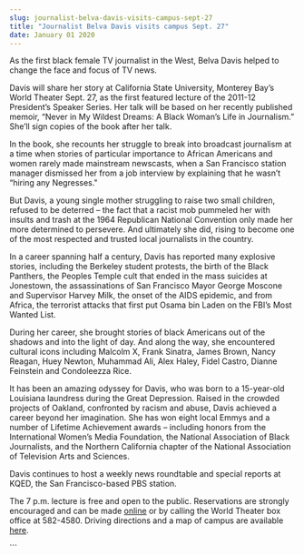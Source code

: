 ```yaml
---
slug: journalist-belva-davis-visits-campus-sept-27
title: "Journalist Belva Davis visits campus Sept. 27"
date: January 01 2020
---
```


 
<p>
  As the first black female TV journalist in the West, Belva Davis helped to
  change the face and focus of TV news.
</p>
<p>
  Davis will share her story at California State University, Monterey Bay’s
  World Theater Sept. 27, as the first featured lecture of the 2011-12
  President’s Speaker Series. Her talk will be based on her recently published
  memoir, “Never in My Wildest Dreams: A Black Woman’s Life in Journalism.”
  She’ll sign copies of the book after her talk.
</p>
<p>
  In the book, she recounts her struggle to break into broadcast journalism at a
  time when stories of particular importance to African Americans and women
  rarely made mainstream newscasts, when a San Francisco station manager
  dismissed her from a job interview by explaining that he wasn’t “hiring any
  Negresses."
</p>
<p>
  But Davis, a young single mother struggling to raise two small children,
  refused to be deterred – the fact that a racist mob pummeled her with insults
  and trash at the 1964 Republican National Convention only made her more
  determined to persevere. And ultimately she did, rising to become one of the
  most respected and trusted local journalists in the country.
</p>
<p>
  In a career spanning half a century, Davis has reported many explosive
  stories, including the Berkeley student protests, the birth of the Black
  Panthers, the Peoples Temple cult that ended in the mass suicides at
  Jonestown, the assassinations of San Francisco Mayor George Moscone and
  Supervisor Harvey Milk, the onset of the AIDS epidemic, and from Africa, the
  terrorist attacks that first put Osama bin Laden on the FBI’s Most Wanted
  List.
</p>
<p>
  During her career, she brought stories of black Americans out of the shadows
  and into the light of day. And along the way, she encountered cultural icons
  including Malcolm X, Frank Sinatra, James Brown, Nancy Reagan, Huey Newton,
  Muhammad Ali, Alex Haley, Fidel Castro, Dianne Feinstein and Condoleezza Rice.
</p>
<p>
  It has been an amazing odyssey for Davis, who was born to a 15-year-old
  Louisiana laundress during the Great Depression. Raised in the crowded
  projects of Oakland, confronted by racism and abuse, Davis achieved a career
  beyond her imagination. She has won eight local Emmys and a number of Lifetime
  Achievement awards – including honors from the International Women’s Media
  Foundation, the National Association of Black Journalists, and the Northern
  California chapter of the National Association of Television Arts and
  Sciences.
</p>
<p>
  Davis continues to host a weekly news roundtable and special reports at KQED,
  the San Francisco-based PBS station.
</p>
<p>
  The 7 p.m. lecture is free and open to the public. Reservations are strongly
  encouraged and can be made <a href="https://csumb.edu/speakers">online</a> or
  by calling the World Theater box office at 582-4580. Driving directions and a
  map of campus are available <a href="https://csumb.edu/map">here</a>.
</p>
```
